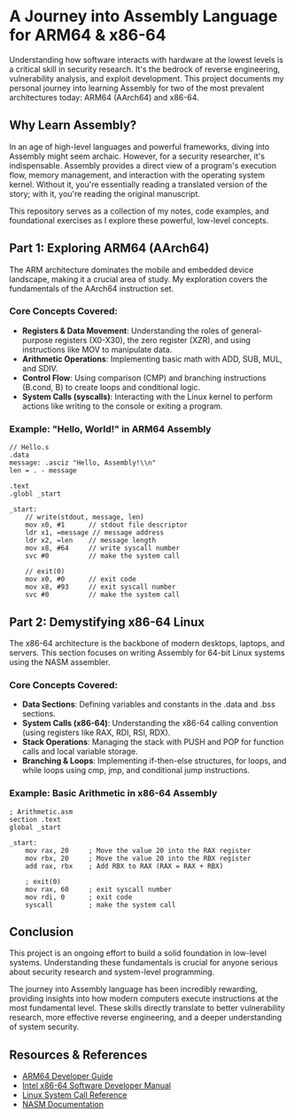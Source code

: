# A Journey into Assembly Language for ARM64 & x86-64

Understanding how software interacts with hardware at the lowest levels is a critical skill in security research. It's the bedrock of reverse engineering, vulnerability analysis, and exploit development. This project documents my personal journey into learning Assembly for two of the most prevalent architectures today: ARM64 (AArch64) and x86-64.

## Why Learn Assembly?

In an age of high-level languages and powerful frameworks, diving into Assembly might seem archaic. However, for a security researcher, it's indispensable. Assembly provides a direct view of a program's execution flow, memory management, and interaction with the operating system kernel. Without it, you're essentially reading a translated version of the story; with it, you're reading the original manuscript.

This repository serves as a collection of my notes, code examples, and foundational exercises as I explore these powerful, low-level concepts.

## Part 1: Exploring ARM64 (AArch64)

The ARM architecture dominates the mobile and embedded device landscape, making it a crucial area of study. My exploration covers the fundamentals of the AArch64 instruction set.

### Core Concepts Covered:

- **Registers & Data Movement**: Understanding the roles of general-purpose registers (X0-X30), the zero register (XZR), and using instructions like MOV to manipulate data.
- **Arithmetic Operations**: Implementing basic math with ADD, SUB, MUL, and SDIV.
- **Control Flow**: Using comparison (CMP) and branching instructions (B.cond, B) to create loops and conditional logic.
- **System Calls (syscalls)**: Interacting with the Linux kernel to perform actions like writing to the console or exiting a program.

### Example: "Hello, World!" in ARM64 Assembly

```assembly
// Hello.s
.data
message: .asciz "Hello, Assembly!\\n"
len = . - message

.text
.globl _start

_start:
    // write(stdout, message, len)
    mov x0, #1      // stdout file descriptor
    ldr x1, =message // message address
    ldr x2, =len    // message length
    mov x8, #64     // write syscall number
    svc #0          // make the system call

    // exit(0)
    mov x0, #0      // exit code
    mov x8, #93     // exit syscall number
    svc #0          // make the system call
```

## Part 2: Demystifying x86-64 Linux

The x86-64 architecture is the backbone of modern desktops, laptops, and servers. This section focuses on writing Assembly for 64-bit Linux systems using the NASM assembler.

### Core Concepts Covered:

- **Data Sections**: Defining variables and constants in the .data and .bss sections.
- **System Calls (x86-64)**: Understanding the x86-64 calling convention (using registers like RAX, RDI, RSI, RDX).
- **Stack Operations**: Managing the stack with PUSH and POP for function calls and local variable storage.
- **Branching & Loops**: Implementing if-then-else structures, for loops, and while loops using cmp, jmp, and conditional jump instructions.

### Example: Basic Arithmetic in x86-64 Assembly

```assembly
; Arithmetic.asm
section .text
global _start

_start:
    mov rax, 20     ; Move the value 20 into the RAX register
    mov rbx, 20     ; Move the value 20 into the RBX register
    add rax, rbx    ; Add RBX to RAX (RAX = RAX + RBX)

    ; exit(0)
    mov rax, 60     ; exit syscall number
    mov rdi, 0      ; exit code
    syscall         ; make the system call
```

## Conclusion

This project is an ongoing effort to build a solid foundation in low-level systems. Understanding these fundamentals is crucial for anyone serious about security research and system-level programming.

The journey into Assembly language has been incredibly rewarding, providing insights into how modern computers execute instructions at the most fundamental level. These skills directly translate to better vulnerability research, more effective reverse engineering, and a deeper understanding of system security.

## Resources & References

- [ARM64 Developer Guide](https://developer.arm.com/documentation/102374/latest/)
- [Intel x86-64 Software Developer Manual](https://software.intel.com/content/www/us/en/develop/articles/intel-sdm.html)
- [Linux System Call Reference](https://syscalls.kernelgrok.com/)
- [NASM Documentation](https://www.nasm.us/docs.php)